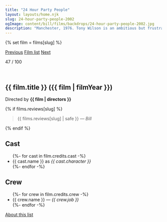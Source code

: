 ```yaml
---
title: "24 Hour Party People"
layout: layouts/home.njk
slug: 24-hour-party-people-2002
ogImage: content/bill/films/backdrops/24-hour-party-people-2002.jpg
description: "Manchester, 1976. Tony Wilson is an ambitious but frustrated local TV news reporter looking for a way to make his mark. After witnessing a life-changing concert by a band known as the Sex Pistols, he persuades his station to televise one of their performances, and soon Manchester's punk groups are clamoring for him to manage them. Riding the wave of a musical revolution, Wilson and his friends create the legendary Factory Records label and The Hacienda club."
---
```


{% set film = films[slug] %}

<nav class="films">
  <a class="prev" href="../black-hawk-down-2001">Previous</a>
  <a href="../">Film list</a>
  <a class="next" href="../the-bourne-identity-2002">Next</a>
</nav>

<p>47 / 100</p>

<article class="film">
  <div class="backdrop-and-poster">
    <img class="poster" src="../films/posters/{{ slug }}.jpg" alt="">
    <img class="backdrop" src="../films/backdrops/{{ slug }}.jpg" alt="">
  </div>

  <h1>{{ film.title }} ({{ film | filmYear }})</h1>

  

  <p class="director">
    Directed by <strong>{{ film | directors }}</strong>
  </p>

  {% if films.reviews[slug] %}
    <blockquote> 
      {{ films.reviews[slug] | safe }} <em>— Bill</em>
    </blockquote> 
  {% endif %}

  <h2>
    Cast
  </h2>
  <ul>
    {%- for cast in film.credits.cast -%}
      <li>
        {{ cast.name }} as <em>{{ cast.character }}</em>
      </li>
    {%- endfor -%}
  </ul>

  <h2>
    Crew
  </h2>
  <ul>
    {%- for crew in film.credits.crew -%}
      <li>
        {{ crew.name }} &mdash; <em>{{ crew.job }}</em>
      </li>
    {%- endfor -%}
  </ul>
</article>
<footer>
  <a href="../about">About this list</a>
</footer>
